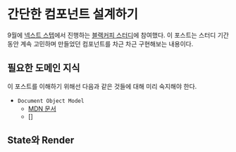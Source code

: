 # 간단한 컴포넌트 설계하기

9월에 [넥스트 스텝](https://edu.nextstep.camp/)에서 진행하는 [블랙커피 스터디](https://edu.nextstep.camp/s/tUzCRWul)에 참여했다.
이 포스트는 스터디 기간동안 계속 고민하며 만들었던 컴포넌트를 차근 차근 구현해보는 내용이다.

## 필요한 도메인 지식

이 포스트를 이해하기 위해선 다음과 같은 것들에 대해 미리 숙지해야 한다.

- `Document Object Model`
  - [MDN 문서](https://developer.mozilla.org/ko/docs/Web/API/Document_Object_Model/%EC%86%8C%EA%B0%9C)
  - []

## State와 Render 